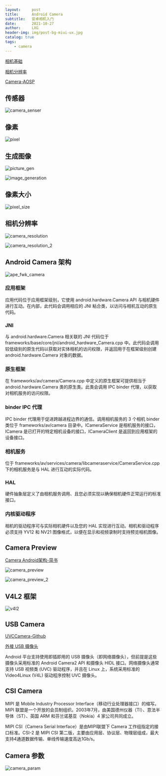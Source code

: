 ```yaml
---
layout:     post
title:      Android Camera
subtitle:   安卓相机入门
date:       2021-10-27
author:     LXG
header-img: img/post-bg-miui-ux.jpg
catalog: true
tags:
    - camera
---
```


[相机基础](https://www.princetoninstruments.com/learn/camera-fundamentals/fundamentals-behind-modern-scientific-cameras)

[相机分辨率](https://www.princetoninstruments.com/learn/camera-fundamentals/pixel-size-and-camera-resolution)

[Camera-AOSP](https://source.android.google.cn/devices/camera)

## 传感器

![camera_senser](/images/hardware/camera/camera_senser.png)

## 像素

![pixel](/images/hardware/camera/pixel.png)

## 生成图像

![picture_gen](/images/hardware/camera/picture_gen.png)

![image_generation](/images/hardware/camera/image_generation.png)

## 像素大小

![pixel_size](/images/hardware/camera/pixel_size.png)

## 相机分辨率

![camera_resolution](/images/hardware/camera/camera_resolution.png)

![camera_resolution_2](/images/hardware/camera/camera_resolution_2.png)

## Android Camera 架构

![ape_fwk_camera](/images/hardware/camera/ape_fwk_camera.png)

### 应用框架

应用代码位于应用框架级别，它使用 android.hardware.Camera API 与相机硬件进行互动。在内部，此代码会调用相应的 JNI 粘合类，以访问与相机互动的原生代码。

### JNI

与 android.hardware.Camera 相关联的 JNI 代码位于 frameworks/base/core/jni/android_hardware_Camera.cpp 中。此代码会调用较低级别的原生代码以获取对实体相机的访问权限，并返回用于在框架级别创建 android.hardware.Camera 对象的数据。

### 原生框架

在 frameworks/av/camera/Camera.cpp 中定义的原生框架可提供相当于 android.hardware.Camera 类的原生类。此类会调用 IPC binder 代理，以获取对相机服务的访问权限。

### binder IPC 代理

IPC binder 代理用于促进跨越进程边界的通信。调用相机服务的 3 个相机 binder 类位于 frameworks/av/camera 目录中。ICameraService 是相机服务的接口，ICamera 是已打开的特定相机设备的接口，ICameraClient 是返回到应用框架的设备接口。

### 相机服务

位于 frameworks/av/services/camera/libcameraservice/CameraService.cpp 下的相机服务是与 HAL 进行互动的实际代码。

### HAL

硬件抽象层定义了由相机服务调用、且您必须实现以确保相机硬件正常运行的标准接口。

### 内核驱动程序

相机的驱动程序可与实际相机硬件以及您的 HAL 实现进行互动。相机和驱动程序必须支持 YV12 和 NV21 图像格式，以便在显示和视频录制时支持预览相机图像。

## Camera Preview

[Camera Android架构-简书](https://www.jianshu.com/p/760dec1a9078)

![camera_preview](/images/hardware/camera/camera_preview.webp)

![camera_preview_2](/images/hardware/camera/camera_preview_2.webp)

## V4L2 框架

![v4l2](/images/hardware/camera/v4l2.png)

## USB Camera

[UVCCamera-Github](https://github.com/saki4510t/UVCCamera)

[外接 USB 摄像头](https://source.android.google.cn/devices/camera/external-usb-cameras?hl=zh-cn)

Android 平台支持使用即插即用的 USB 摄像头（即网络摄像头），但前提是这些摄像头采用标准的 Android Camera2 API 和摄像头 HIDL 接口。网络摄像头通常支持 USB 视频类 (UVC) 驱动程序，并且在 Linux 上，系统采用标准的 Video4Linux (V4L) 驱动程序控制 UVC 摄像头。

## CSI Camera

MIPI 是 Mobile Industry Processor Interface（移动行业处理器接口）的缩写。MIPI 联盟是一个开放的会员制组织。2003年7月，由美国德州仪器（TI）、意法半导体（ST）、英国 ARM 和芬兰诺基亚（Nokia）4 家公司共同成立。

MIPI CSI（Camera Serial Interface）是由MIPI联盟下 Camera 工作组指定的接口标准。CSI-2 是 MIPI CSI 第二版，主要由应用层、协议层、物理层组成，最大支持4通道数据传输、单线传输速度高达1Gb/s。

## Camera 参数

![camera_param](/images/hardware/camera/camera_param.png)









